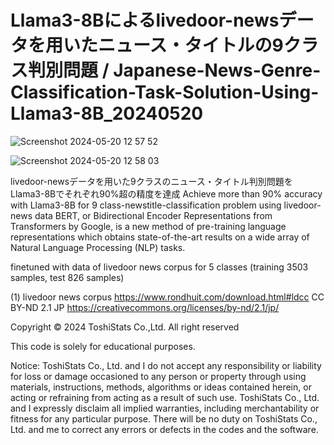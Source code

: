# Llama3-8Bによるlivedoor-newsデータを用いたニュース・タイトルの9クラス判別問題 / Japanese-News-Genre-Classification-Task-Solution-Using-Llama3-8B_20240520





![Screenshot 2024-05-20 12 57 52](https://github.com/TOSHISTATS/Japanese-News-Genre-Classification-Task-Solution-Using-Llama3-8B_20240520/assets/28681557/137773a3-4960-4e7a-a4cb-0f9837dfde16)





![Screenshot 2024-05-20 12 58 03](https://github.com/TOSHISTATS/Japanese-News-Genre-Classification-Task-Solution-Using-Llama3-8B_20240520/assets/28681557/d66808d9-8f89-4588-b0dc-8243b987f6cf)


livedoor-newsデータを用いた9クラスのニュース・タイトル判別問題を Llama3-8Bでそれぞれ90%超の精度を達成
Achieve more than 90% accuracy with Llama3-8B  for 9 class-newstitle-classification problem using livedoor-news data
BERT, or Bidirectional Encoder Representations from Transformers by Google, is a new method of pre-training language representations which obtains state-of-the-art results on a wide array of Natural Language Processing (NLP) tasks.

finetuned with data of livedoor news corpus for 5 classes (training 3503 samples, test 826 samples)



(1) livedoor news corpus https://www.rondhuit.com/download.html#ldcc
CC BY-ND 2.1 JP https://creativecommons.org/licenses/by-nd/2.1/jp/


Copyright © 2024 ToshiStats Co.,Ltd. All right reserved

This code is solely for educational purposes. 

Notice: ToshiStats Co., Ltd. and I do not accept any responsibility or liability for loss or damage occasioned to any person or property through using materials, instructions, methods, algorithms or ideas contained herein, or acting or refraining from acting as a result of such use. ToshiStats Co., Ltd. and I expressly disclaim all implied warranties, including merchantability or fitness for any particular purpose. There will be no duty on ToshiStats Co., Ltd. and me to correct any errors or defects in the codes and the software.
